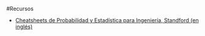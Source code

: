   #Recursos
  
  * [Cheatsheets de Probabilidad y Estadística para Ingeniería, Standford (en inglés)](https://github.com/shervinea/stanford-cme-106-probability-and-statistics)

